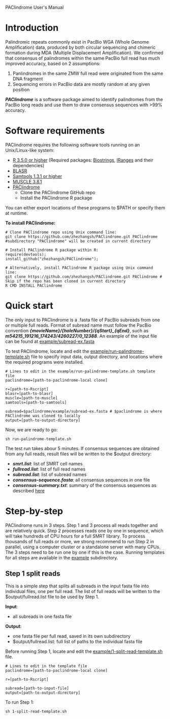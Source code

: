 PAClindrome User's Manual

# Introduction

Palindromic repeats commonly exist in PacBio WGA (Whole Genome Amplification) data, produced by both circular sequencing and chimeric formation during MDA (Multiple Displacement Amplification). We confirmed that consensus of palindromes within the same PacBio full read has much improved accuracy, based on 2 assumptions:

  1. Panlindromes in the same ZMW full read were originated from the same DNA fragment
  2. Sequencing errors in PacBio data are mostly random at any given position
 
 ***PAClindrome*** is a software package aimed to identify palindromes from the PacBio long reads and use them to draw consensus sequences with >99% accuracy. 

# Software requirements

PAClindrome requires the following software tools running on an Unix/Linux-like system:

  - [R 3.5.0 or higher](https://cran.r-project.org) (Required packages: [Biostrings](https://bioconductor.org/packages/release/bioc/html/Biostrings.html), [IRanges](https://bioconductor.org/packages/release/bioc/html/IRanges.html) and their dependencies)
  - [BLASR](https://github.com/PacificBiosciences/blasr)
  - [Samtools 1.3.1 or higher](http://www.htslib.org)
  - [MUSCLE 3.8.1](https://www.drive5.com/muscle)
  - [PAClindrome](https://github.com/zhezhangsh/PAClindrome)
    - Clone the PAClindrome GitHub repo
    - Install the PAClindrome R package

You can either export locations of these programs to $PATH or specify them at runtime.

**To install PAClindrome:** 

```
# Clone PAClindrome repo using Unix command line: 
git clone https://github.com/zhezhangsh/PAClindrome.git PAClindrome #subdirectory "PAClindrome" will be created in current directory
```

```
# Install PAClindrome R package within R:
require(devtools);
install_github("zhezhangsh/PAClindrome");
```

```
# Alternatively, install PAClindrome R package using Unix command line:
git clone https://github.com/zhezhangsh/PAClindrome.git PAClindrome # Skip if the repo has been cloned in current directory
R CMD INSTALL PAClindrome
```

# Quick start

The only input to PAClindrome is a .fasta file of PacBio subreads from one or multiple full reads. Format of subread name must follow the PacBio convention ***{movieName}/{holeNumber}/{qStart}_{qEnd}***, such as ***m54215_191216_174243/4260227/0_12388***. An example of the input file can be found at [example/subread-ex.fasta](example/subread-ex.fasta) 

To test PAClindrome, locate and edit the [example/run-palindrome-template.sh](example/run-palindrome-template.sh) file to specify input data, output directory, and locations where the required programs were installed.

```
# Lines to edit in the example/run-palindrome-template.sh template file
paclindrome=[path-to-paclindrome-local clone]

r=[path-to-Rscript]
blasr=[path-to-blasr]
muscle=[path-to-muscle]
samtools=[path-to-samtools]

subread=$paclindrome/example/subread-ex.fasta # $paclindrome is where PAClindrome was cloned to locally
output=[path-to-output-directory]
```

Now, we are ready to go:

```
sh run-palindrome-template.sh 
```

The test run takes abour 5 minutes. If consensus sequences are obtained from any full reads, result files will be written to the $output directory:

  - ***smrt.list***: list of SMRT cell names
  - ***fullread.list***: list of full read names
  - ***subread.list***: list of subread names
  - ***consensus-sequence.fasta***: all consensus sequences in one file
  - ***consensus-summary.txt***: summary of the consensus sequences as described [here](doc/summary.md)

# Step-by-step

PAClindrome runs in 3 steps. Step 1 and 3 process all reads together and are relatively quick. Step 2 processes reads one by one in sequence, which will take hundreds of CPU hours for a full SMRT library. To process thousands of full reads or more, we strong recommend to run Step 2 in parallel, using a computer cluster or a standalone server with many CPUs. The 3 steps need to be run one by one if this is the case. Running templates for all steps are available in the [example](example) subdirectory. 

## Step 1 split reads

This is a simple step that splits all subreads in the input fasta file into individual files, one per full read. The list of full reads will be written to the $output/fullread.list file to be used by Step 1. 

**Input**:

  - all subreads in one fasta file

**Output**:
  
  - one fasta file per full read, saved in its own subdirectory
  - $output/fullread.list: full list of paths to the individual fasta file

Before running Step 1, locate and edit the [example/1-split-read-template.sh](example/1-split-read-template.sh) file. 

```
# Lines to edit in the template file
paclindrome=[path-to-paclindrome-local clone]

r=[path-to-Rscript]

subread=[path-to-input-file]
output=[path-to-output-directory]
```

To run Step 1:
```
sh 1-split-read-template.sh
```



